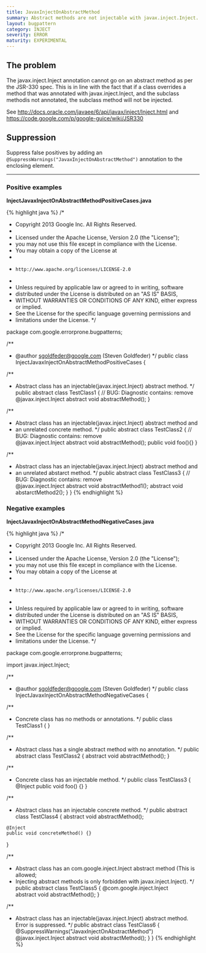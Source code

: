 ```yaml
---
title: JavaxInjectOnAbstractMethod
summary: Abstract methods are not injectable with javax.inject.Inject.
layout: bugpattern
category: INJECT
severity: ERROR
maturity: EXPERIMENTAL
---
```


<!--
*** AUTO-GENERATED, DO NOT MODIFY ***
To make changes, edit the @BugPattern annotation or the explanation in docs/bugpattern.
-->

## The problem
The javax.inject.Inject annotation cannot go on an abstract method as per the JSR-330 spec. This is in line with the fact that if a class overrides a method that was annotated with javax.inject.Inject, and the subclass methodis not annotated, the subclass method will not be injected.

See http://docs.oracle.com/javaee/6/api/javax/inject/Inject.html
and https://code.google.com/p/google-guice/wiki/JSR330

## Suppression
Suppress false positives by adding an `@SuppressWarnings("JavaxInjectOnAbstractMethod")` annotation to the enclosing element.

----------

### Positive examples
__InjectJavaxInjectOnAbstractMethodPositiveCases.java__

{% highlight java %}
/*
 * Copyright 2013 Google Inc. All Rights Reserved.
 *
 * Licensed under the Apache License, Version 2.0 (the "License");
 * you may not use this file except in compliance with the License.
 * You may obtain a copy of the License at
 *
 *     http://www.apache.org/licenses/LICENSE-2.0
 *
 * Unless required by applicable law or agreed to in writing, software
 * distributed under the License is distributed on an "AS IS" BASIS,
 * WITHOUT WARRANTIES OR CONDITIONS OF ANY KIND, either express or implied.
 * See the License for the specific language governing permissions and
 * limitations under the License.
 */

package com.google.errorprone.bugpatterns;

/**
 * @author sgoldfeder@google.com (Steven Goldfeder)
 */
public class InjectJavaxInjectOnAbstractMethodPositiveCases {

  /**
   * Abstract class has an injectable(javax.inject.Inject) abstract method.
   */
  public abstract class TestClass1 {
    // BUG: Diagnostic contains: remove  
    @javax.inject.Inject
    abstract void abstractMethod();
  }

  /**
   * Abstract class has an injectable(javax.inject.Inject) abstract method and 
   * an unrelated concrete method.
   */
  public abstract class TestClass2 {
    // BUG: Diagnostic contains: remove  
    @javax.inject.Inject
    abstract void abstractMethod();
    public void foo(){}
  }
  
  /**
   * Abstract class has an injectable(javax.inject.Inject) abstract method and 
   * an unrelated abstarct method.
   */
  public abstract class TestClass3 {
    // BUG: Diagnostic contains: remove  
    @javax.inject.Inject
    abstract void abstractMethod1();
    abstract void abstarctMethod2();
  }
}
{% endhighlight %}

### Negative examples
__InjectJavaxInjectOnAbstractMethodNegativeCases.java__

{% highlight java %}
/*
 * Copyright 2013 Google Inc. All Rights Reserved.
 *
 * Licensed under the Apache License, Version 2.0 (the "License");
 * you may not use this file except in compliance with the License.
 * You may obtain a copy of the License at
 *
 *     http://www.apache.org/licenses/LICENSE-2.0
 *
 * Unless required by applicable law or agreed to in writing, software
 * distributed under the License is distributed on an "AS IS" BASIS,
 * WITHOUT WARRANTIES OR CONDITIONS OF ANY KIND, either express or implied.
 * See the License for the specific language governing permissions and
 * limitations under the License.
 */

package com.google.errorprone.bugpatterns;

import javax.inject.Inject;

/**
 * @author sgoldfeder@google.com (Steven Goldfeder)
 */
public class InjectJavaxInjectOnAbstractMethodNegativeCases {

  /**
   * Concrete class has no methods or annotations.
   */
  public class TestClass1 {
  }

  /**
   * Abstract class has a single abstract method with no annotation.
   */
  public abstract class TestClass2 {
    abstract void abstractMethod();
  }

  /**
   * Concrete class has an injectable method.
   */
  public class TestClass3 {
    @Inject
    public void foo() {}
  }

  /**
   * Abstract class has an injectable concrete method.
   */
  public abstract class TestClass4 {
    abstract void abstractMethod();

    @Inject
    public void concreteMethod() {}
  }
  
  /**
   * Abstract class has an com.google.inject.Inject abstract method (This is allowed;
   * Injecting abstract methods is only forbidden with javax.inject.Inject). 
   */
  public abstract class TestClass5 {
    @com.google.inject.Inject    
    abstract void abstractMethod();
  }
  
  /**
   * Abstract class has an injectable(javax.inject.Inject) abstract method. Error is suppressed.
   */
  public abstract class TestClass6 {
    @SuppressWarnings("JavaxInjectOnAbstractMethod")  
    @javax.inject.Inject
    abstract void abstractMethod();
  }
}
{% endhighlight %}

